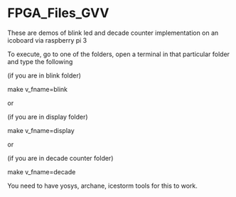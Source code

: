 # FPGA_Files_GVV

These are demos of blink led and decade counter implementation on an icoboard via raspberry pi 3

To execute, go to one of the folders, open a terminal in that particular folder and type the following

(if you are in blink folder)

make v_fname=blink

or 

(if you are in display folder)

make v_fname=display

or 

(if you are in decade counter folder)

make v_fname=decade


You need to have yosys, archane, icestorm tools for this to work.
